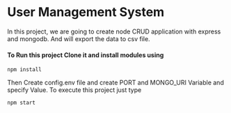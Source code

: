 # User Management System
In this project, we are going to create node CRUD application with express and mongodb. And will export the data to csv file.

#### To Run this project Clone it and install modules using
```
npm install
```

Then Create config.env file and create PORT and MONGO_URI Variable and specify Value.
To execute this project just type
```
npm start
```

